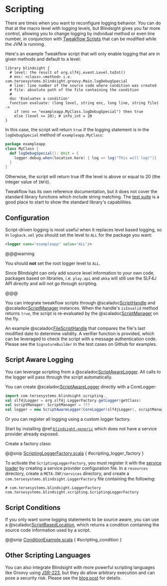 # Scripting

There are times when you want to reconfigure logging behavior.  You can do that at the macro level with logging levels, but Blindsight gives you far more control, allowing you to change logging by individual method or even line number, in conjunction with [Tweakflow Scripts](https://twineworks.github.io/tweakflow/index.html) that can be modified while the JVM is running.

Here's an example Tweakflow script that will only enable logging that are in given methods and default to a level:

```tweakflow
library blindsight {
  # level: the result of org.slf4j.event.Level.toInt()
  # enc: <class>.<method> i.e. com.tersesystems.blindsight.groovy.Main.logDebugSpecial
  # line: line number of the source code where condition was created
  # file: absolute path of the file containing the condition
  #
  doc 'Evaluates a condition'
  function evaluate: (long level, string enc, long line, string file) ->
    if (enc == "exampleapp.MyClass.logDebugSpecial") then true
    else (level >= 20); # info_int = 20
}
```

In this case, the script will return `true` if the logging statement is in the `logDebugSpecial` method of `exampleapp.MyClass`:

```scala
package exampleapp
class MyClass {
  def logDebugSpecial(): Unit = {
    logger.debug.when(location.here) { log => log("This will log!")}
  }
}
```

Otherwise, the script will return true iff the level is above or equal to 20 (the integer value of `INFO`).

Tweakflow has its own reference documentation, but it does not cover the standard library functions which include string matching.  The [test suite](https://github.com/twineworks/tweakflow/tree/master/src/test/resources/spec/std/strings) is a good place to start to show the standard library's capabilities.

## Configuration

Script-driven logging is most useful when it replaces level based logging, so in `logback.xml` you should set the level to `ALL` for the package you want:

```xml
<logger name="exampleapp" value="ALL"/>
```

@@@warning

You should **not** set the root logger level to `ALL`.   

Since Blindsight can only add source level information to your own code, packages based on libraries, i.e. `play.api` and `akka` will still use the SLF4J API directly and will not go through scripting. 

@@@

You can integrate tweakflow scripts through @scaladoc[ScriptHandle](com.tersesystems.blindsight.scripting.ScriptHandle) and  @scaladoc[ScriptManager](com.tersesystems.blindsight.scripting.ScriptManager) instances.  When the handle's `isInvalid` method returns `true`, the script is re-evaluated by the @scaladoc[ScriptManager](com.tersesystems.blindsight.scripting.ScriptManager) on the fly.  

An example @scaladoc[FileScriptHandle](com.tersesystems.blindsight.scripting.FileScriptHandle) that compares the file's last modified date to determine validity. A verifier function is provided, which can be leveraged to check the script with a message authentication code.  Please see the `SignatureBuilder` in the test cases on Github for examples.

## Script Aware Logging

You can leverage scripting from a @scaladoc[ScriptAwareLogger](com.tersesystems.blindsight.scripting.ScriptAwareLogger).  All calls to the logger will pass through the script automatically.

You can create @scaladoc[ScriptAwareLogger](com.tersesystems.blindsight.scripting.ScriptAwareLogger) directly with a CoreLogger:

```scala
import com.tersesystems.blindsight.scripting._
val slf4jLogger = org.slf4j.LoggerFactory.getLogger(getClass)
val scriptManager: ScriptManager = ???
val logger = new ScriptAwareLogger(CoreLogger(slf4jLogger), scriptManager)
```

Or you can register all logging using a custom logger factory.

Start by installing @ref:[`blindsight-generic`](../setup/index.md) which does not have a service provider already exposed.

Create a factory class:

@@snip [ScriptingLoggerFactory.scala](../../../test/scala/example/scripting/ScriptingLoggerFactory.scala) { #scripting_logger_factory }

To activate the `ScriptingLoggerFactory`, you must register it with the [service loader](https://docs.oracle.com/javase/tutorial/ext/basics/spi.html#register-service-providers) by creating a service provider configuration file.  In a `resources` directory, create a `META-INF/services` directory, and create a `com.tersesystems.blindsight.LoggerFactory` file containing the following:

```
# com.tersesystems.blindsight.LoggerFactory
com.tersesystems.blindsight.scripting.ScriptingLoggerFactory
```

## Script Conditions

If you only want some logging statements to be source aware, you can use a @scaladoc[ScriptBasedLocation](com.tersesystems.blindsight.scripting.ScriptBasedLocation), which returns a condition containing the source code information used by a script.

@@snip [ConditionExample.scala](../../../test/scala/example/scripting/ConditionExample.scala) { #scripting_condition }

## Other Scripting Languages

You can also integrate Blindsight with more powerful scripting languages like Groovy using [JSR-223](https://docs.oracle.com/en/java/javase/12/scripting/java-scripting-api.html#GUID-C4A6EB7C-0AEA-45EC-8662-099BDEFC361A), but they do allow arbitrary execution and can pose a security risk.  Please see the [blog post](https://tersesystems.com/blog/2021/05/02/dynamic-logging-with-conditions/) for details.


